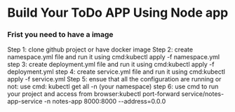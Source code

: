 # Build Your ToDo APP Using Node app
### Frist you need to have a image
Step 1: clone github project or have docker image 
Step 2: create namespace.yml file and run it using cmd:kubectl apply -f namespace.yml
step 3: create deployment.yml file and run it using cmd:kubectl apply -f deployment.yml
step 4: create service.yml file and run it using cmd:kubectl apply -f service.yml
Step 5: ensue that all the configuration are running or not: use cmd: kubectl get all -n (your namespace)
step 6: use cmd to run your project and access from browser:kubectl port-forward service/notes-app-service -n notes-app 8000:8000 --address=0.0.0
